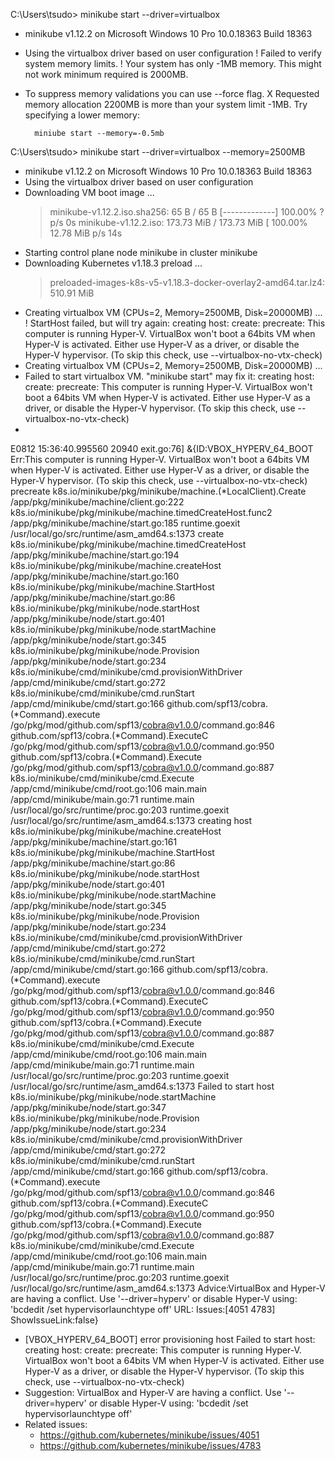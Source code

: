 C:\Users\tsudo> minikube start --driver=virtualbox
* minikube v1.12.2 on Microsoft Windows 10 Pro 10.0.18363 Build 18363
* Using the virtualbox driver based on user configuration
! Failed to verify system memory limits.
! Your system has only -1MB memory. This might not work minimum required is 2000MB.
* To suppress memory validations you can use --force flag.
X Requested memory allocation 2200MB is more than your system limit -1MB. Try specifying a lower memory:

        miniube start --memory=-0.5mb


C:\Users\tsudo> minikube start --driver=virtualbox --memory=2500MB
* minikube v1.12.2 on Microsoft Windows 10 Pro 10.0.18363 Build 18363
* Using the virtualbox driver based on user configuration
* Downloading VM boot image ...
    > minikube-v1.12.2.iso.sha256: 65 B / 65 B [-------------] 100.00% ? p/s 0s
    > minikube-v1.12.2.iso: 173.73 MiB / 173.73 MiB [ 100.00% 12.78 MiB p/s 14s
* Starting control plane node minikube in cluster minikube
* Downloading Kubernetes v1.18.3 preload ...
    > preloaded-images-k8s-v5-v1.18.3-docker-overlay2-amd64.tar.lz4: 510.91 MiB
* Creating virtualbox VM (CPUs=2, Memory=2500MB, Disk=20000MB) ...
! StartHost failed, but will try again: creating host: create: precreate: This computer is running Hyper-V. VirtualBox won't boot a 64bits VM when Hyper-V is activated. Either use Hyper-V as a driver, or disable the Hyper-V hypervisor. (To skip this check, use --virtualbox-no-vtx-check)
* Creating virtualbox VM (CPUs=2, Memory=2500MB, Disk=20000MB) ...
* Failed to start virtualbox VM. "minikube start" may fix it: creating host: create: precreate: This computer is running Hyper-V. VirtualBox won't boot a 64bits VM when Hyper-V is activated. Either use Hyper-V as a driver, or disable the Hyper-V hypervisor. (To skip this check, use --virtualbox-no-vtx-check)
*
E0812 15:36:40.995560   20940 exit.go:76] &{ID:VBOX_HYPERV_64_BOOT Err:This computer is running Hyper-V. VirtualBox won't boot a 64bits VM when Hyper-V is activated. Either use Hyper-V as a driver, or disable the Hyper-V hypervisor. (To skip this check, use --virtualbox-no-vtx-check)
precreate
k8s.io/minikube/pkg/minikube/machine.(*LocalClient).Create
        /app/pkg/minikube/machine/client.go:222
k8s.io/minikube/pkg/minikube/machine.timedCreateHost.func2
        /app/pkg/minikube/machine/start.go:185
runtime.goexit
        /usr/local/go/src/runtime/asm_amd64.s:1373
create
k8s.io/minikube/pkg/minikube/machine.timedCreateHost
        /app/pkg/minikube/machine/start.go:194
k8s.io/minikube/pkg/minikube/machine.createHost
        /app/pkg/minikube/machine/start.go:160
k8s.io/minikube/pkg/minikube/machine.StartHost
        /app/pkg/minikube/machine/start.go:86
k8s.io/minikube/pkg/minikube/node.startHost
        /app/pkg/minikube/node/start.go:401
k8s.io/minikube/pkg/minikube/node.startMachine
        /app/pkg/minikube/node/start.go:345
k8s.io/minikube/pkg/minikube/node.Provision
        /app/pkg/minikube/node/start.go:234
k8s.io/minikube/cmd/minikube/cmd.provisionWithDriver
        /app/cmd/minikube/cmd/start.go:272
k8s.io/minikube/cmd/minikube/cmd.runStart
        /app/cmd/minikube/cmd/start.go:166
github.com/spf13/cobra.(*Command).execute
        /go/pkg/mod/github.com/spf13/cobra@v1.0.0/command.go:846
github.com/spf13/cobra.(*Command).ExecuteC
        /go/pkg/mod/github.com/spf13/cobra@v1.0.0/command.go:950
github.com/spf13/cobra.(*Command).Execute
        /go/pkg/mod/github.com/spf13/cobra@v1.0.0/command.go:887
k8s.io/minikube/cmd/minikube/cmd.Execute
        /app/cmd/minikube/cmd/root.go:106
main.main
        /app/cmd/minikube/main.go:71
runtime.main
        /usr/local/go/src/runtime/proc.go:203
runtime.goexit
        /usr/local/go/src/runtime/asm_amd64.s:1373
creating host
k8s.io/minikube/pkg/minikube/machine.createHost
        /app/pkg/minikube/machine/start.go:161
k8s.io/minikube/pkg/minikube/machine.StartHost
        /app/pkg/minikube/machine/start.go:86
k8s.io/minikube/pkg/minikube/node.startHost
        /app/pkg/minikube/node/start.go:401
k8s.io/minikube/pkg/minikube/node.startMachine
        /app/pkg/minikube/node/start.go:345
k8s.io/minikube/pkg/minikube/node.Provision
        /app/pkg/minikube/node/start.go:234
k8s.io/minikube/cmd/minikube/cmd.provisionWithDriver
        /app/cmd/minikube/cmd/start.go:272
k8s.io/minikube/cmd/minikube/cmd.runStart
        /app/cmd/minikube/cmd/start.go:166
github.com/spf13/cobra.(*Command).execute
        /go/pkg/mod/github.com/spf13/cobra@v1.0.0/command.go:846
github.com/spf13/cobra.(*Command).ExecuteC
        /go/pkg/mod/github.com/spf13/cobra@v1.0.0/command.go:950
github.com/spf13/cobra.(*Command).Execute
        /go/pkg/mod/github.com/spf13/cobra@v1.0.0/command.go:887
k8s.io/minikube/cmd/minikube/cmd.Execute
        /app/cmd/minikube/cmd/root.go:106
main.main
        /app/cmd/minikube/main.go:71
runtime.main
        /usr/local/go/src/runtime/proc.go:203
runtime.goexit
        /usr/local/go/src/runtime/asm_amd64.s:1373
Failed to start host
k8s.io/minikube/pkg/minikube/node.startMachine
        /app/pkg/minikube/node/start.go:347
k8s.io/minikube/pkg/minikube/node.Provision
        /app/pkg/minikube/node/start.go:234
k8s.io/minikube/cmd/minikube/cmd.provisionWithDriver
        /app/cmd/minikube/cmd/start.go:272
k8s.io/minikube/cmd/minikube/cmd.runStart
        /app/cmd/minikube/cmd/start.go:166
github.com/spf13/cobra.(*Command).execute
        /go/pkg/mod/github.com/spf13/cobra@v1.0.0/command.go:846
github.com/spf13/cobra.(*Command).ExecuteC
        /go/pkg/mod/github.com/spf13/cobra@v1.0.0/command.go:950
github.com/spf13/cobra.(*Command).Execute
        /go/pkg/mod/github.com/spf13/cobra@v1.0.0/command.go:887
k8s.io/minikube/cmd/minikube/cmd.Execute
        /app/cmd/minikube/cmd/root.go:106
main.main
        /app/cmd/minikube/main.go:71
runtime.main
        /usr/local/go/src/runtime/proc.go:203
runtime.goexit
        /usr/local/go/src/runtime/asm_amd64.s:1373 Advice:VirtualBox and Hyper-V are having a conflict. Use '--driver=hyperv' or disable Hyper-V using: 'bcdedit /set hypervisorlaunchtype off' URL: Issues:[4051 4783] ShowIssueLink:false}
* [VBOX_HYPERV_64_BOOT] error provisioning host Failed to start host: creating host: create: precreate: This computer is running Hyper-V. VirtualBox won't boot a 64bits VM when Hyper-V is activated. Either use Hyper-V as a driver, or disable the Hyper-V hypervisor. (To skip this check, use --virtualbox-no-vtx-check)
* Suggestion: VirtualBox and Hyper-V are having a conflict. Use '--driver=hyperv' or disable Hyper-V using: 'bcdedit /set hypervisorlaunchtype off'
* Related issues:
  - https://github.com/kubernetes/minikube/issues/4051
  - https://github.com/kubernetes/minikube/issues/4783